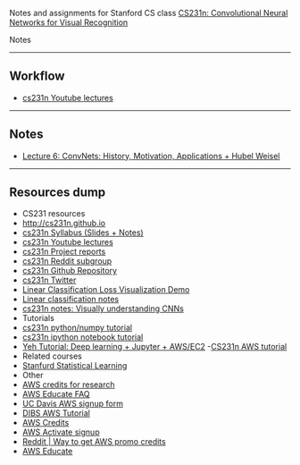 
Notes and assignments for Stanford CS class [CS231n: Convolutional Neural Networks for Visual Recognition](http://vision.stanford.edu/teaching/cs231n/)

Notes

----
## Workflow
 - [cs231n Youtube lectures](https://www.youtube.com/playlist?list=PLLvH2FwAQhnpj1WEB-jHmPuUeQ8mX-XXG)

----
## Notes
- [Lecture 6: ConvNets: History, Motivation, Applications + Hubel Weisel](https://www.youtube.com/watch?v=egPTd9zZzec&feature=youtu.be&t=57m29s)


----
## Resources dump
- CS231 resources
 - http://cs231n.github.io
 - [cs231n Syllabus (Slides + Notes)](http://cs231n.stanford.edu/syllabus.html)
 - [cs231n Youtube lectures](https://www.youtube.com/playlist?list=PLLvH2FwAQhnpj1WEB-jHmPuUeQ8mX-XXG)
 - [cs231n Project reports](http://cs231n.stanford.edu/reports.html)
 - [cs231n Reddit subgroup](https://www.reddit.com/r/cs231n/)
 - [cs231n Github Repository](https://github.com/cs231n/cs231n.github.io)
 - [cs231n Twitter](https://twitter.com/cs231n)
 - [Linear Classification Loss Visualization Demo](vision.stanford.edu/teaching/cs231n/linear-classify-demo/)
  - [Linear classification notes](http://cs231n.github.io/linear-classify/)
  - [cs231n notes: Visually understanding CNNs](http://cs231n.github.io/understanding-cnn/)
- Tutorials
 - [cs231n python/numpy tutorial](http://cs231n.github.io/python-numpy-tutorial/)
 - [cs231n ipython notebook tutorial](http://cs231n.github.io/ipython-tutorial/)
 - [Yeh Tutorial: Deep learning + Jupyter + AWS/EC2](http://efavdb.com/deep-learning-with-jupyter-on-aws/)
 -[CS231n AWS tutorial](http://cs231n.github.io/aws-tutorial/)
- Related courses
 - [Stanfurd Statistical Learning](http://online.stanford.edu/course/statistical-learning-self-paced)
- Other
 - [AWS credits for research](https://aws.amazon.com/research-credits/faq/)
 - [AWS Educate FAQ](https://www.awseducate.com/faqs?app=2)
 - [UC Davis AWS signup form](http://itcatalog.ucdavis.edu/form/uc-davis-aws-signup-form)
 - [DIBS AWS Tutorial](http://dib-training.readthedocs.io/en/pub/2016-03-03-aws-br.html)
 - [AWS Credits](https://aws.amazon.com/awscredits/)
 - [AWS Activate signup](https://aws.amazon.com/activate/event/ngl16hck/)
 - [Reddit | Way to get AWS promo credits](https://www.reddit.com/r/aws/comments/2xdorh/any_easy_ways_to_get_aws_promo_credits/)
 - [AWS Educate](https://aws.amazon.com/education/awseducate/)
